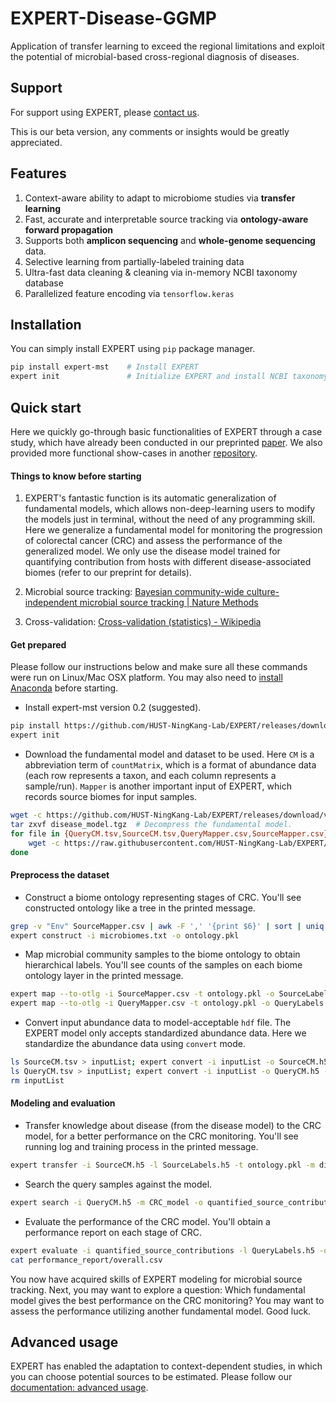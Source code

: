 # EXPERT-Disease-GGMP
Application of transfer learning to exceed the regional limitations and exploit the potential of microbial-based cross-regional diagnosis of diseases. 

## Support

For support using EXPERT, please [contact us](https://github.com/HUST-NingKang-Lab/EXPERT#maintainer). 

This is our beta version, any comments or insights would be greatly appreciated. 

## Features

1. Context-aware ability to adapt to microbiome studies via **transfer learning**
2. Fast, accurate and interpretable source tracking via **ontology-aware forward propagation**
3. Supports both **amplicon sequencing** and **whole-genome sequencing** data. 
4. Selective learning from partially-labeled training data
5. Ultra-fast data cleaning & cleaning via in-memory NCBI taxonomy database
6. Parallelized feature encoding via `tensorflow.keras`

## Installation

You can simply install EXPERT using `pip` package manager.

```bash
pip install expert-mst    # Install EXPERT
expert init               # Initialize EXPERT and install NCBI taxonomy database
```

## Quick start

Here we quickly go-through basic functionalities of EXPERT through a case study, which have already been conducted in our preprinted [paper](https://doi.org/10.1101/2021.01.29.428751). We also provided more functional show-cases in another [repository](https://github.com/HUST-NingKang-Lab/EXPERT-use-cases). 

#### Things to know before starting

1. EXPERT's fantastic function is its automatic generalization of fundamental models, which allows non-deep-learning users to modify the models just in terminal, without the need of any programming skill. Here we generalize a fundamental model for monitoring the progression of colorectal cancer (CRC) and assess the performance of the generalized model. We only use the disease model trained for quantifying contribution from hosts with different disease-associated biomes (refer to our preprint for details).

2. Microbial source tracking: [Bayesian community-wide culture-independent microbial source tracking | Nature Methods](https://www.nature.com/articles/nmeth.1650)

3. Cross-validation: [Cross-validation (statistics) - Wikipedia](https://en.wikipedia.org/wiki/Cross-validation_(statistics))

#### Get prepared

Please follow our instructions below and make sure all these commands were run on Linux/Mac OSX platform. You may also need to [install Anaconda](https://docs.anaconda.com/anaconda/install/) before starting. 

- Install expert-mst version 0.2 (suggested).

```bash
pip install https://github.com/HUST-NingKang-Lab/EXPERT/releases/download/v0.2/expert-0.2_cpu-py3-none-any.whl
expert init
```

- Download the fundamental model and dataset to be used. Here `CM` is a abbreviation term of `countMatrix`, which is a format of abundance data (each row represents a taxon, and each column represents a sample/run). `Mapper` is another important input of EXPERT, which records source biomes for input samples.

```bash
wget -c https://github.com/HUST-NingKang-Lab/EXPERT/releases/download/v0.2-m/disease_model.tgz
tar zxvf disease_model.tgz  # Decompress the fundamental model.
for file in {QueryCM.tsv,SourceCM.tsv,QueryMapper.csv,SourceMapper.csv}; do 
	wget -c https://raw.githubusercontent.com/HUST-NingKang-Lab/EXPERT/master/data/$file;
done
```

#### Preprocess the dataset

- Construct a biome ontology representing stages of CRC. You'll see constructed ontology like a tree in the printed message.

```bash
grep -v "Env" SourceMapper.csv | awk -F ',' '{print $6}' | sort | uniq > microbiomes.txt
expert construct -i microbiomes.txt -o ontology.pkl
```

- Map microbial community samples to the biome ontology to obtain hierarchical labels. You'll see counts of the samples on each biome ontology layer in the printed message.

```bash
expert map --to-otlg -i SourceMapper.csv -t ontology.pkl -o SourceLabels.h5
expert map --to-otlg -i QueryMapper.csv -t ontology.pkl -o QueryLabels.h5
```

- Convert input abundance data to model-acceptable `hdf` file. The EXPERT model only accepts standardized abundance data. Here we standardize the abundance data using `convert` mode.

```bash
ls SourceCM.tsv > inputList; expert convert -i inputList -o SourceCM.h5 --in-cm;
ls QueryCM.tsv > inputList; expert convert -i inputList -o QueryCM.h5 --in-cm;
rm inputList
```

#### Modeling and evaluation

- Transfer knowledge about disease (from the disease model) to the CRC model, for a better performance on the CRC monitoring. You'll see running log and training process in the printed message.

```bash
expert transfer -i SourceCM.h5 -l SourceLabels.h5 -t ontology.pkl -m disease_model -o CRC_model
```

- Search the query samples against the model. 

```bash
expert search -i QueryCM.h5 -m CRC_model -o quantified_source_contributions
```

- Evaluate the performance of the CRC model. You'll obtain a performance report on each stage of CRC.

```bash
expert evaluate -i quantified_source_contributions -l QueryLabels.h5 -o performance_report
cat performance_report/overall.csv
```

You now have acquired skills of EXPERT modeling for microbial source tracking. Next, you may want to explore a question: Which fundamental model gives the best performance on the CRC monitoring? You may want to assess the performance utilizing another fundamental model. Good luck.

## Advanced usage

EXPERT has enabled the adaptation to context-dependent studies, in which you can choose potential sources to be estimated. Please follow our [documentation: advanced usage](https://github.com/HUST-NingKang-Lab/EXPERT/wiki/advanced-usage).
